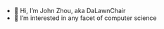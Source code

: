- 👋 Hi, I’m John Zhou, aka DaLawnChair
- 👀 I’m interested in any facet of computer science


<!---
- 🌱 I’m currently learning web development with The Odin Project!
- 💞️ I’m looking to collaborate on ...
- 📫 How to reach me ...
DaLawnChair/DaLawnChair is a ✨ special ✨ repository because its `README.md` (this file) appears on your GitHub profile.
You can click the Preview link to take a look at your changes.
--->
